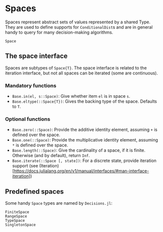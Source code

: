 # Spaces

Spaces represent abstract sets of values represented by a shared Type. They are used to
define supports for `ConditionalDist`s and are in general handy to query for many
decision-making algorithms. 

```@docs
Space
```

## The space interface

Spaces are subtypes of `Space{T}`. The space interface is related to the iteration
interface, but not all spaces can be iterated (some are continuous). 

### Mandatory functions 
- `Base.in(el, s::Space)`: Give whether item `el` is in space `s`.
- `Base.eltype(::Space{T})`: Gives the backing type of the space. Defaults to `T`.

### Optional functions
- `Base.zero(::Space)`: Provide the additive identity element, assuming `+` is defined
  over the space.
- `Base.one(::Space)`: Provide the multiplicative identity element, assuming `*` is defined
  over the space.
- `Base.length(::Space)`: Give the cardinality of a space, if it is finite. Otherwise (and
  by default), return `Inf`. 
- `Base.iterate(::Space [, state])`: For a discrete state, provide iteration support (see
  (Iteration)[https://docs.julialang.org/en/v1/manual/interfaces/#man-interface-iteration])

## Predefined spaces

Some handy `Space` types are named by `Decisions.jl`: 

```@docs
FiniteSpace
RangeSpace
TypeSpace
SingletonSpace
```